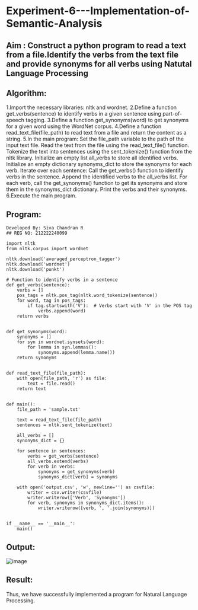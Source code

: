 # Experiment-6---Implementation-of-Semantic-Analysis

## Aim : Construct a python program to read a text from a file.Identify the verbs from the text file and provide synonyms for all verbs using Natutal Language Processing 

## Algorithm:
1.Import the necessary libraries: nltk and wordnet.
2.Define a function get_verbs(sentence) to identify verbs in a given sentence using part-of-speech tagging.
3.Define a function get_synonyms(word) to get synonyms for a given word using the WordNet corpus.
4.Define a function read_text_file(file_path) to read text from a file and return the content as a string.
5.In the main program:
    Set the file_path variable to the path of the input text file.
    Read the text from the file using the read_text_file() function.
    Tokenize the text into sentences using the sent_tokenize() function from the nltk library.
    Initialize an empty list all_verbs to store all identified verbs.
    Initialize an empty dictionary synonyms_dict to store the synonyms for each verb.
    Iterate over each sentence:
    Call the get_verbs() function to identify verbs in the sentence.
    Append the identified verbs to the all_verbs list.
    For each verb, call the get_synonyms() function to get its synonyms and store them in the synonyms_dict dictionary.
    Print the verbs and their synonyms.
6.Execute the main program.

## Program:
```
Developed By: Siva Chandran R
## REG NO: 212222240099
```
```
import nltk
from nltk.corpus import wordnet

nltk.download('averaged_perceptron_tagger')
nltk.download('wordnet')
nltk.download('punkt')

# Function to identify verbs in a sentence
def get_verbs(sentence):
    verbs = []
    pos_tags = nltk.pos_tag(nltk.word_tokenize(sentence))
    for word, tag in pos_tags:
        if tag.startswith('V'):  # Verbs start with 'V' in the POS tag
            verbs.append(word)
    return verbs


def get_synonyms(word):
    synonyms = []
    for syn in wordnet.synsets(word):
        for lemma in syn.lemmas():
            synonyms.append(lemma.name())
    return synonyms


def read_text_file(file_path):
    with open(file_path, 'r') as file:
        text = file.read()
    return text


def main():
    file_path = 'sample.txt'

    text = read_text_file(file_path)
    sentences = nltk.sent_tokenize(text)

    all_verbs = []
    synonyms_dict = {}

    for sentence in sentences:
        verbs = get_verbs(sentence)
        all_verbs.extend(verbs)
        for verb in verbs:
            synonyms = get_synonyms(verb)
            synonyms_dict[verb] = synonyms

    with open('output.csv', 'w', newline='') as csvfile:
        writer = csv.writer(csvfile)
        writer.writerow(['Verb', 'Synonyms'])
        for verb, synonyms in synonyms_dict.items():
            writer.writerow([verb, ', '.join(synonyms)])


if __name__ == '__main__':
    main()
```


## Output:
![image](https://github.com/SivaChandranR07/Experiment-6---Implementation-of-Semantic-Analysis/assets/113497395/e8cdd281-f0f8-497f-bbd3-7bc4afed8825)


## Result:
Thus, we have successfully implemented a program for Natural Language Processing.
